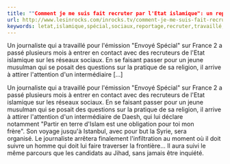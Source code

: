 ```yaml
---
title: ""Comment je me suis fait recruter par l'Etat islamique": un reportage édifiant"
url: http://www.lesinrocks.com/inrocks.tv/comment-je-me-suis-fait-recruter-par-letat-islamique/
keywords: letat,islamique,spécial,sociaux,reportage,recruter,travaillé,réseaux,journaliste,religion,édifiant,recruteurs,questions,posait,pratique
---
```

Un journaliste qui a travaillé pour l'émission "Envoyé Spécial" sur France 2 a passé plusieurs mois à entrer en contact avec des recruteurs de l'Etat islamique sur les réseaux sociaux. En se faisant passer pour un jeune musulman qui se posait des questions sur la pratique de sa religion, il arrive à attirer l'attention d'un intermédiaire \[...\]

Un journaliste qui a travaillé pour l\'émission \"Envoyé Spécial\" sur France 2 a passé plusieurs mois à entrer en contact avec des recruteurs de l\'Etat islamique sur les réseaux sociaux. En se faisant passer pour un jeune musulman qui se posait des questions sur la pratique de sa religion, il arrive à attirer l\'attention d\'un intermédiaire de Daesh, qui lui déclare notamment \"Partir en terre d\'Islam est une obligation pour toi mon frère\". Son voyage jusqu\'à Istanbul, avec pour but la Syrie, sera organisé. Le journaliste arrêtera finalement l\'infiltration au moment où il doit suivre un homme qui doit lui faire traverser la frontière\... Il aura suivi le même parcours que les candidats au Jihad, sans jamais être inquiété.

